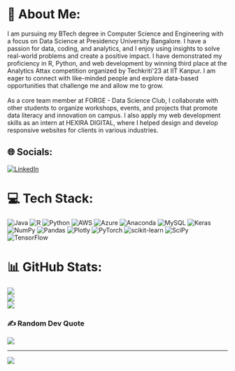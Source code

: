 # 💫 About Me:
I am pursuing my BTech degree in Computer Science and Engineering with a focus on Data Science at Presidency University Bangalore. I have a passion for data, coding, and analytics, and I enjoy using insights to solve real-world problems and create a positive impact. I have demonstrated my proficiency in R, Python, and web development by winning third place at the Analytics Attax competition organized by Techkriti'23 at IIT Kanpur. I am eager to connect with like-minded people and explore data-based opportunities that challenge me and allow me to grow.<br><br>As a core team member at FORGE - Data Science Club, I collaborate with other students to organize workshops, events, and projects that promote data literacy and innovation on campus. I also apply my web development skills as an intern at HEXIRA DIGITAL, where I helped design and develop responsive websites for clients in various industries.


## 🌐 Socials:
[![LinkedIn](https://img.shields.io/badge/LinkedIn-%230077B5.svg?logo=linkedin&logoColor=white)](https://linkedin.com/in/ananyasm) 

# 💻 Tech Stack:
![Java](https://img.shields.io/badge/java-%23ED8B00.svg?style=flat&logo=java&logoColor=white) ![R](https://img.shields.io/badge/r-%23276DC3.svg?style=flat&logo=r&logoColor=white) ![Python](https://img.shields.io/badge/python-3670A0?style=flat&logo=python&logoColor=ffdd54) ![AWS](https://img.shields.io/badge/AWS-%23FF9900.svg?style=flat&logo=amazon-aws&logoColor=white) ![Azure](https://img.shields.io/badge/azure-%230072C6.svg?style=flat&logo=azure-devops&logoColor=white) ![Anaconda](https://img.shields.io/badge/Anaconda-%2344A833.svg?style=flat&logo=anaconda&logoColor=white) ![MySQL](https://img.shields.io/badge/mysql-%2300f.svg?style=flat&logo=mysql&logoColor=white) ![Keras](https://img.shields.io/badge/Keras-%23D00000.svg?style=flat&logo=Keras&logoColor=white) ![NumPy](https://img.shields.io/badge/numpy-%23013243.svg?style=flat&logo=numpy&logoColor=white) ![Pandas](https://img.shields.io/badge/pandas-%23150458.svg?style=flat&logo=pandas&logoColor=white) ![Plotly](https://img.shields.io/badge/Plotly-%233F4F75.svg?style=flat&logo=plotly&logoColor=white) ![PyTorch](https://img.shields.io/badge/PyTorch-%23EE4C2C.svg?style=flat&logo=PyTorch&logoColor=white) ![scikit-learn](https://img.shields.io/badge/scikit--learn-%23F7931E.svg?style=flat&logo=scikit-learn&logoColor=white) ![SciPy](https://img.shields.io/badge/SciPy-%230C55A5.svg?style=flat&logo=scipy&logoColor=%white) ![TensorFlow](https://img.shields.io/badge/TensorFlow-%23FF6F00.svg?style=flat&logo=TensorFlow&logoColor=white)
# 📊 GitHub Stats:
![](https://github-readme-stats.vercel.app/api?username=ananyamanjunath&theme=prussian&hide_border=false&include_all_commits=false&count_private=false)<br/>
![](https://github-readme-streak-stats.herokuapp.com/?user=ananyamanjunath&theme=prussian&hide_border=false)<br/>
![](https://github-readme-stats.vercel.app/api/top-langs/?username=ananyamanjunath&theme=prussian&hide_border=false&include_all_commits=false&count_private=false&layout=compact)

### ✍️ Random Dev Quote
![](https://quotes-github-readme.vercel.app/api?type=horizontal&theme=radical)

---
[![](https://visitcount.itsvg.in/api?id=ananyamanjunath&icon=0&color=0)](https://visitcount.itsvg.in)

<!-- Proudly created with GPRM ( https://gprm.itsvg.in ) -->

